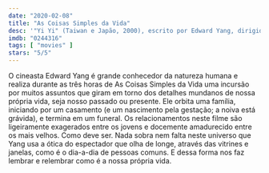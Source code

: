```yaml
---
date: "2020-02-08"
title: "As Coisas Simples da Vida"
desc: '"Yi Yi" (Taiwan e Japão, 2000), escrito por Edward Yang, dirigido por Edward Yang, com Nien-Jen Wu, Elaine Jin e Issei Ogata. Um DVD da coleção.'
imdb: "0244316"
tags: [ "movies" ]
stars: "5/5"
---
```

O cineasta Edward Yang é grande conhecedor da natureza humana e realiza durante as três horas de As Coisas Simples da Vida uma incursão por muitos assuntos que giram em torno dos detalhes mundanos de nossa própria vida, seja nosso passado ou presente. Ele orbita uma família, iniciando por um casamento (e um nascimento pela gestação; a noiva está grávida), e termina em um funeral. Os relacionamentos neste filme são ligeiramente exagerados entre os jovens e docemente amadurecido entre os mais velhos. Como deve ser. Nada sobra nem falta neste universo que Yang usa a ótica do espectador que olha de longe, através das vitrines e janelas, como é o dia-a-dia de pessoas comuns. E dessa forma nos faz lembrar e relembrar como é a nossa própria vida.
